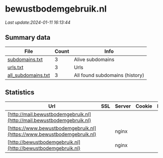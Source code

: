 # bewustbodemgebruik.nl
*Last update:2024-01-11 16:13:44*
## Summary data
| File       | Count | Info |
|------------|-------|------|
|[subdomains.txt](/data/bewustbodemgebruik/subdomains.txt)|3|Alive subdomains|
|[urls.txt](/data/bewustbodemgebruik/urls.txt)|3|Urls|
|[all_subdomains.txt](/data/bewustbodemgebruik/all_subdomains.txt)|3|All found subdomains (history)|
## Statistics
| Url | SSL | Server | Cookie | HSTS | CSP | XFO | XXP | RP | Tech |
|------------|-------|------|------|------|------|------|------|------|------|
|[http://mail.bewustbodemgebruik.nl](http://mail.bewustbodemgebruik.nl)| | | | | | | |:white_check_mark: | |Nginx| |
|[https://www.bewustbodemgebruik.nl](https://www.bewustbodemgebruik.nl)| |nginx| | | | |:white_check_mark: | |:white_check_mark: | |Nginx SiteGround| |
|[http://bewustbodemgebruik.nl](http://bewustbodemgebruik.nl)| |nginx| | | | |:white_check_mark: | |:white_check_mark: | |MySQL Nginx PHP Word...| |